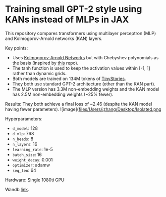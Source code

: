 # Training small GPT-2 style using KANs instead of MLPs in JAX

This repository compares transformers using multilayer perceptron (MLP) and Kolmogorov-Arnold networks (KAN) layers.

Key points:
- Uses [Kolmogorov-Arnold Networks](https://arxiv.org/abs/2404.19756) but with Chebyshev polynomials as the basis (inspired by [this](https://github.com/SynodicMonth/ChebyKAN) repo).
- The tanh function is used to keep the activation values within [-1, 1] rather than dynamic grids.
- Both models are trained on 134M tokens of [TinyStories](https://arxiv.org/abs/2305.07759).
- They both use standard GPT-2 architecture (other than the KAN part).
- The MLP version has 3.3M non-embedding weights and the KAN model has 2.5M non-embedding weights (~25% fewer).

Results:
They both achieve a final loss of ~2.46 (despite the KAN model having fewer parameters).
![image]([files/Users/jzhang/Desktop/Isolated.png](https://github.com/CG80499/KAN-GPT-2/blob/master/images/loss_graph.jpeg)

Hyperparameters:
- `d_model`: 128
- `d_mlp`: 768
- `n_heads`: 8
- `n_layers`: 16
- `learning_rate`: 1e-5
- `batch_size`: 16
- `weight_decay`: 0.001
- `optimizer`: adamw
- `seq_len`: 64

Hardware: Single 1080ti GPU

Wandb [link](https://wandb.ai/cg123/kan-transformer?nw=nwusercg123).
